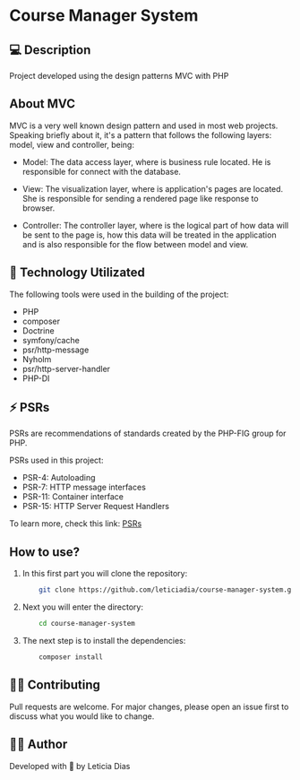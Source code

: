 # Course Manager System 

## 💻 Description
<p>Project developed using the design patterns MVC with PHP</p>

## About MVC
<p>
MVC is a very well known design pattern and used in most web projects. Speaking briefly about it, it's a pattern that follows the following layers: model, view and controller, being:
</p>

- Model: The data access layer, where is business rule located. He is responsible for connect with the database.

- View: The visualization layer, where is application's pages are located. She is responsible for sending a rendered page like response to browser.
- Controller: The controller layer, where is the logical part of how data will be sent to the page is, how this data will be treated in the application and is also responsible for the flow between model and view.


## 🚀 Technology Utilizated
<p>The following tools were used in the building of the project:</p>

- PHP
- composer
- Doctrine
- symfony/cache
- psr/http-message 
- Nyholm
- psr/http-server-handler
- PHP-DI

## ⚡ PSRs 
<p>PSRs are recommendations of standards created by the PHP-FIG group for PHP.</p>

<p> PSRs used in this project:</p>

- PSR-4: Autoloading
- PSR-7: HTTP message interfaces
- PSR-11: Container interface
- PSR-15: HTTP Server Request Handlers

<p>To learn more, check this link: <a href="https://www.php-fig.org/psr/">PSRs</a></p>

## How to use?
1. In this first part you will clone the repository:
    ```bash
        git clone https://github.com/leticiadia/course-manager-system.git
    ```
2. Next you will enter the directory:
    ```bash 
        cd course-manager-system
    ```
3. The next step is to install the dependencies:
    ```bash
        composer install
    ```       
	
## 👩‍💻 Contributing
Pull requests are welcome. For major changes, please open an issue first to discuss what you would like to change.

## 👩‍🚀 Author 
<p>Developed with 💜 by Leticia Dias</p>